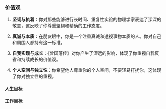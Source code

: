 
### 价值观

1. **坚韧与执着**：你对那些能够进行长时间、重复性实验的物理学家表达了深深的敬意，这反映了你尊重坚韧和精确的工作态度。

2. **真诚与本质**：在朋友眼中，你是一个注重真诚和透视事物本质的人。你对自己和周围人都持有这一标准。

3. **自我实现与成长**：《曾国藩传》对你产生了深远的影响，体现了你重视自我反省和持续成长的价值观。

4. **个人空间与独立性**：你希望他人尊重你的个人空间，不要轻易打扰你，这体现了你对独立性的重视。

#### 人生目标


#### 工作目标
